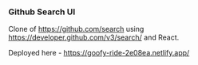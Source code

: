 ### Github Search UI
Clone of https://github.com/search using https://developer.github.com/v3/search/ and React.

Deployed here - https://goofy-ride-2e08ea.netlify.app/

